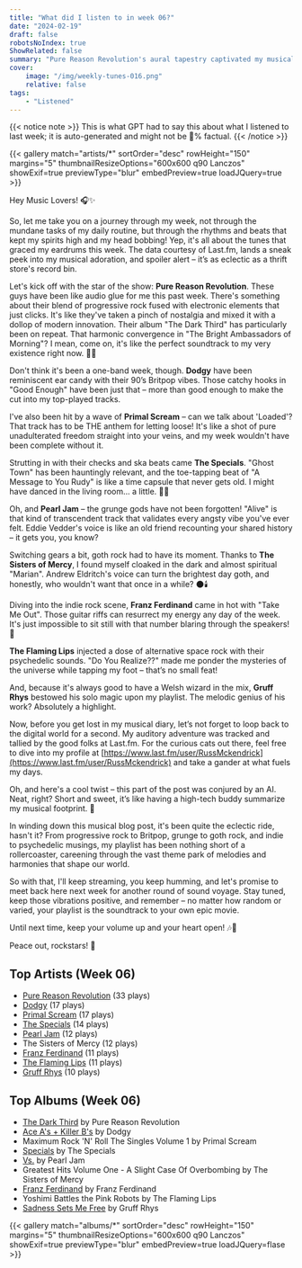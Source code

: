 ```yaml
---
title: "What did I listen to in week 06?"
date: "2024-02-19"
draft: false
robotsNoIndex: true
ShowRelated: false
summary: "Pure Reason Revolution's aural tapestry captivated my musical journey this week! "
cover:
    image: "/img/weekly-tunes-016.png"
    relative: false
tags:
    - "Listened"
---
```


{{< notice note >}}
This is what GPT had to say this about what I listened to last week; it is auto-generated and might not be 💯% factual.
{{< /notice >}}

{{< gallery match="artists/*" sortOrder="desc" rowHeight="150" margins="5" thumbnailResizeOptions="600x600 q90 Lanczos" showExif=true previewType="blur" embedPreview=true loadJQuery=true >}}

Hey Music Lovers! 🎧✨

So, let me take you on a journey through my week, not through the mundane tasks of my daily routine, but through the rhythms and beats that kept my spirits high and my head bobbing! Yep, it's all about the tunes that graced my eardrums this week. The data courtesy of Last.fm, lands a sneak peek into my musical adoration, and spoiler alert – it’s as eclectic as a thrift store's record bin.

Let's kick off with the star of the show: **Pure Reason Revolution**. These guys have been like audio glue for me this past week. There's something about their blend of progressive rock fused with electronic elements that just clicks. It's like they've taken a pinch of nostalgia and mixed it with a dollop of modern innovation. Their album "The Dark Third" has particularly been on repeat. That harmonic convergence in "The Bright Ambassadors of Morning"? I mean, come on, it's like the perfect soundtrack to my very existence right now. 🌌🤘

Don't think it's been a one-band week, though. **Dodgy** have been reminiscent ear candy with their 90’s Britpop vibes. Those catchy hooks in "Good Enough" have been just that – more than good enough to make the cut into my top-played tracks.

I've also been hit by a wave of **Primal Scream** – can we talk about 'Loaded'? That track has to be THE anthem for letting loose! It's like a shot of pure unadulterated freedom straight into your veins, and my week wouldn't have been complete without it.

Strutting in with their checks and ska beats came **The Specials**. "Ghost Town" has been hauntingly relevant, and the toe-tapping beat of "A Message to You Rudy" is like a time capsule that never gets old. I might have danced in the living room... a little. 💃🕺

Oh, and **Pearl Jam** – the grunge gods have not been forgotten! "Alive" is that kind of transcendent track that validates every angsty vibe you've ever felt. Eddie Vedder's voice is like an old friend recounting your shared history – it gets you, you know?

Switching gears a bit, goth rock had to have its moment. Thanks to **The Sisters of Mercy**, I found myself cloaked in the dark and almost spiritual "Marian". Andrew Eldritch's voice can turn the brightest day goth, and honestly, who wouldn't want that once in a while? 🌑🕯️

Diving into the indie rock scene, **Franz Ferdinand** came in hot with "Take Me Out". Those guitar riffs can resurrect my energy any day of the week. It's just impossible to sit still with that number blaring through the speakers! 🎸

**The Flaming Lips** injected a dose of alternative space rock with their psychedelic sounds. "Do You Realize??" made me ponder the mysteries of the universe while tapping my foot – that’s no small feat!

And, because it's always good to have a Welsh wizard in the mix, **Gruff Rhys** bestowed his solo magic upon my playlist. The melodic genius of his work? Absolutely a highlight.

Now, before you get lost in my musical diary, let’s not forget to loop back to the digital world for a second. My auditory adventure was tracked and tallied by the good folks at Last.fm. For the curious cats out there, feel free to dive into my profile at [https://www.last.fm/user/RussMckendrick](https://www.last.fm/user/RussMckendrick) and take a gander at what fuels my days.

Oh, and here's a cool twist – this part of the post was conjured by an AI. Neat, right? Short and sweet, it’s like having a high-tech buddy summarize my musical footprint. 🤖 

In winding down this musical blog post, it's been quite the eclectic ride, hasn't it? From progressive rock to Britpop, grunge to goth rock, and indie to psychedelic musings, my playlist has been nothing short of a rollercoaster, careening through the vast theme park of melodies and harmonies that shape our world.

So with that, I'll keep streaming, you keep humming, and let's promise to meet back here next week for another round of sound voyage. Stay tuned, keep those vibrations positive, and remember – no matter how random or varied, your playlist is the soundtrack to your own epic movie.

Until next time, keep your volume up and your heart open! 🎶💖

Peace out, rockstars! 🤟

## Top Artists (Week 06)

- [Pure Reason Revolution](https://www.mckendrick.rocks/artist/pure-reason-revolution/) (33 plays)
- [Dodgy](https://www.mckendrick.rocks/artist/dodgy/) (17 plays)
- [Primal Scream](https://www.mckendrick.rocks/artist/primal-scream/) (17 plays)
- [The Specials](https://www.mckendrick.rocks/artist/the-specials/) (14 plays)
- [Pearl Jam](https://www.mckendrick.rocks/artist/pearl-jam/) (12 plays)
- The Sisters of Mercy (12 plays)
- [Franz Ferdinand](https://www.mckendrick.rocks/artist/franz-ferdinand/) (11 plays)
- [The Flaming Lips](https://www.mckendrick.rocks/artist/the-flaming-lips/) (11 plays)
- [Gruff Rhys](https://www.mckendrick.rocks/artist/gruff-rhys/) (10 plays)


## Top Albums (Week 06)

- [The Dark Third](https://www.mckendrick.rocks/albums/the-dark-third-3050616/) by Pure Reason Revolution
- [Ace A's + Killer B's](https://www.mckendrick.rocks/albums/ace-a-s-killer-b-s-22218358/) by Dodgy
- Maximum Rock 'N' Roll The Singles Volume 1 by Primal Scream
- [Specials](https://www.mckendrick.rocks/albums/specials-5759349/) by The Specials
- [Vs.](https://www.mckendrick.rocks/albums/vs-8354355/) by Pearl Jam
- Greatest Hits Volume One - A Slight Case Of Overbombing by The Sisters of Mercy
- [Franz Ferdinand](https://www.mckendrick.rocks/albums/franz-ferdinand-29697511/) by Franz Ferdinand
- Yoshimi Battles the Pink Robots by The Flaming Lips
- [Sadness Sets Me Free](https://www.mckendrick.rocks/albums/sadness-sets-me-free-29584693/) by Gruff Rhys


{{< gallery match="albums/*" sortOrder="desc" rowHeight="150" margins="5" thumbnailResizeOptions="600x600 q90 Lanczos" showExif=true previewType="blur" embedPreview=true loadJQuery=flase >}}